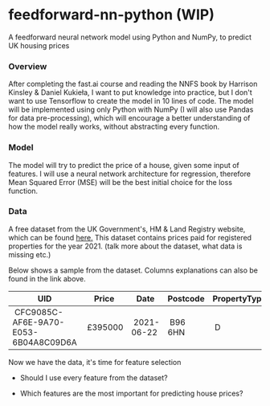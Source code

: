 # feedforward-nn-python (WIP)
A feedforward neural network model using Python and NumPy, to predict UK housing prices 

### Overview

After completing the fast.ai course and reading the NNFS book by Harrison Kinsley & Daniel Kukieła, I want to
put knowledge into practice, but I don't want to use Tensorflow to create the model in 10 lines of code. The model will
be implemented using only Python with NumPy (I will also use Pandas for data pre-processing), which will encourage a
better understanding of how the model really works, without abstracting every function.

### Model

The model will try to predict the price of a house, given some input of features. I will use a neural network
architecture for regression, therefore Mean Squared Error (MSE) will be the best initial choice for the loss function. 

### Data
A free dataset from the UK Government's, HM & Land Registry website, which can be found [here.](https://www.gov.uk/guidance/about-the-price-paid-data#data-excluded-from-price-paid-data)
This dataset contains prices paid for registered properties for the 
year 2021. (talk more about the dataset, what data is missing etc.)

Below shows a sample from the dataset. Columns explanations can also be found in the link above.


<table class="sample">
	<thead>
	<tr>
		<th>UID</th>
		<th>Price</th>
		<th>Date</th>
		<th>Postcode</th>
		<th>PropertyType</th>
		<th>Old/New</th>
		<th>Duration</th>
		<th>PAON</th>
		<th>SAON</th>
		<th>Street</th>
		<th>Locality</th>
		<th>Town/City</th>
		<th>District</th>
		<th>County</th>
		<th>PPD</th>
		<th>Status</th>
	</tr>
	</thead>
	<tbody>
	<tr>
		<td>&nbsp;CFC9085C-AF6E-9A70-E053-6B04A8C09D6A</td>
		<td>&nbsp;£395000</td>
		<td>&nbsp;2021-06-22</td>
		<td>&nbsp;B96 6HN</td>
		<td>&nbsp;D</td>
		<td>&nbsp;N</td>
		<td>&nbsp;F</td>
		<td>&nbsp;1</td>
		<td>&nbsp;NULL</td>
		<td>&nbsp;HIGH STREET</td>
		<td>&nbsp;FECKENHAM</td>
		<td>&nbsp;REDDITCH</td>
		<td>&nbsp;REDDITCH</td>
		<td>&nbsp;WORCESTERSHIRE</td>
		<td>&nbsp;A</td>
		<td>&nbsp;A</td>
	</tr>
    </tbody>
</table>

Now we have the data, it's time for feature selection

 - Should I use every feature from the dataset?

 - Which features are the most important for predicting house prices?